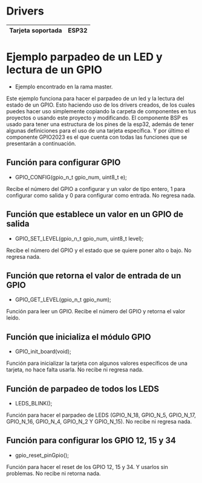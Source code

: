 # Drivers

| Tarjeta soportada | ESP32 | 
| ----------------- | ----- | 

# Ejemplo parpadeo de un LED y lectura de un GPIO
* Ejemplo encontrado en la rama master.  

Este ejemplo funciona para hacer el parpadeo de un led y la lectura del estado de un GPIO. Esto haciendo uso de los drivers creados, de los cuales puedes hacer uso simplemente copiando la carpeta de componentes en tus proyectos o usando este proyecto y modificando. El componente BSP es usado para tener una estructura de los pines de la esp32, además de tener algunas definiciones para el uso de una tarjeta específica. Y por último el componente GPIO2023 es el que cuenta con todas las funciones que se presentarán a continuación. 


## Función para configurar GPIO
* GPIO_CONFIG(gpio_n_t gpio_num,  uint8_t e);     

Recibe el número del GPIO a configurar y un valor de tipo entero, 1 para configurar como salida y 0 para configurar como entrada. No regresa nada.

## Función que establece un valor en un GPIO de salida
* GPIO_SET_LEVEL(gpio_n_t gpio_num, uint8_t level);  

Recibe el número del GPIO y el estado que se quiere poner alto o bajo. No regresa nada.

## Función que retorna el valor de entrada de un GPIO
* GPIO_GET_LEVEL(gpio_n_t gpio_num);  

Función para leer un GPIO. Recibe el número del GPIO y retorna el valor leído.

## Función que inicializa el módulo GPIO
* GPIO_init_board(void);  

Función para inicializar la tarjeta con algunos valores específicos de una tarjeta, no hace falta usarla. No recibe ni regresa nada.

## Función de parpadeo de todos los LEDS
* LEDS_BLINK();  

Función para hacer el parpadeo de LEDS  (GPIO_N_18, GPIO_N_5, GPIO_N_17, GPIO_N_16, GPIO_N_4, GPIO_N_2 Y GPIO_N_15).  No recibe ni regresa nada.

## Función para configurar los GPIO 12, 15 y 34
* gpio_reset_pinGpio();  

Función para hacer el reset de los GPIO 12, 15 y 34. Y usarlos sin problemas. No recibe ni retorna nada.
